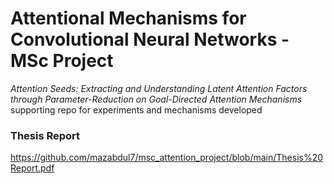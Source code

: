 # Attentional Mechanisms for Convolutional Neural Networks - MSc Project
_Attention Seeds: Extracting and Understanding Latent Attention Factors through Parameter-Reduction on Goal-Directed Attention Mechanisms_
supporting repo for experiments and mechanisms developed

### Thesis Report
https://github.com/mazabdul7/msc_attention_project/blob/main/Thesis%20Report.pdf
